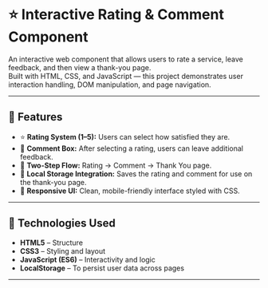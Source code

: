 # ⭐ Interactive Rating & Comment Component

An interactive web component that allows users to rate a service, leave feedback, and then view a thank-you page.  
Built with HTML, CSS, and JavaScript — this project demonstrates user interaction handling, DOM manipulation, and page navigation.


---

## 🚀 Features
* ⭐ **Rating System (1–5):** Users can select how satisfied they are.  
* 💬 **Comment Box:** After selecting a rating, users can leave additional feedback.  
* 🧭 **Two-Step Flow:** Rating → Comment → Thank You page.  
* 💾 **Local Storage Integration:** Saves the rating and comment for use on the thank-you page.  
* 🎨 **Responsive UI:** Clean, mobile-friendly interface styled with CSS.  

---

## 🧩 Technologies Used
* **HTML5** – Structure  
* **CSS3** – Styling and layout  
* **JavaScript (ES6)** – Interactivity and logic  
* **LocalStorage** – To persist user data across pages  

---
